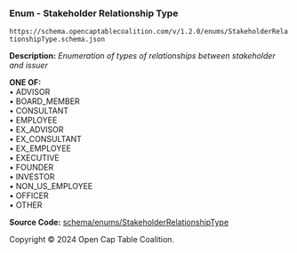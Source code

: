 ### Enum - Stakeholder Relationship Type

`https://schema.opencaptablecoalition.com/v/1.2.0/enums/StakeholderRelationshipType.schema.json`

**Description:** _Enumeration of types of relationships between stakeholder and issuer_

**ONE OF:**</br>&bull; ADVISOR </br>&bull; BOARD_MEMBER </br>&bull; CONSULTANT </br>&bull; EMPLOYEE </br>&bull; EX_ADVISOR </br>&bull; EX_CONSULTANT </br>&bull; EX_EMPLOYEE </br>&bull; EXECUTIVE </br>&bull; FOUNDER </br>&bull; INVESTOR </br>&bull; NON_US_EMPLOYEE </br>&bull; OFFICER </br>&bull; OTHER

**Source Code:** [schema/enums/StakeholderRelationshipType](../../../../schema/enums/StakeholderRelationshipType.schema.json)

Copyright © 2024 Open Cap Table Coalition.
